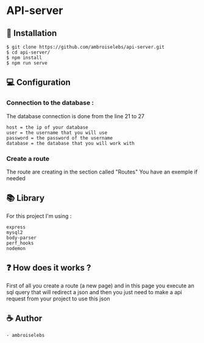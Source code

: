 # API-server 

## 💽 Installation
```
$ git clone https://github.com/ambroiselebs/api-server.git
$ cd api-server/
$ npm install
$ npm run serve
```

## 💻 Configuration

### Connection to the database : 
The database connection is done from the line 21 to 27
```
host = the ip of your database
user = the username that you will use
password = the password of the username
database = the database that you will work with
```

### Create a route

The route are creating in the section called "Routes"
You have an exemple if needed

## 📚 Library 

For this project I'm using : 
```
express
mysql2
body-parser
perf_hooks
nodemon
```

## ❓ How does it works ?

First of all you create a route (a new page) and in this page you execute an sql query that will redirect a json and then you just need to make a api request from your project to use this json

## ☕ Author

    - ambroiselebs

